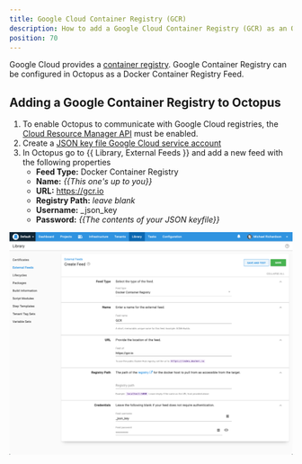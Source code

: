```yaml
---
title: Google Cloud Container Registry (GCR) 
description: How to add a Google Cloud Container Registry (GCR) as an Octopus feed
position: 70
---
```


Google Cloud provides a [container registry](https://cloud.google.com/container-registry). Google Container Registry can be configured in Octopus as a Docker Container Registry Feed.  

## Adding a Google Container Registry to Octopus 

1. To enable Octopus to communicate with Google Cloud registries, the [Cloud Resource Manager API](https://console.developers.google.com/apis/api/cloudresourcemanager.googleapis.com/overview) must be enabled. 
2. Create a [JSON key file Google Cloud service account](https://cloud.google.com/container-registry/docs/advanced-authentication#json-key) 
3. In Octopus go to {{ Library, External Feeds }} and add a new feed with the following properties
    - **Feed Type:** Docker Container Registry
    - **Name:** _{{This one's up to you}}_
    - **URL:** https://gcr.io
    - **Registry Path:** *leave blank*
    - **Username:** _json_key
    - **Password:** _{{The contents of your JSON keyfile}}_

![](images/google-container-registry.png "width=500")
